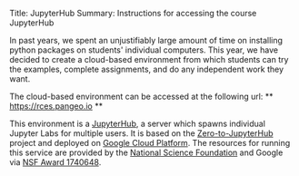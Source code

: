 Title: JupyterHub
Summary: Instructions for accessing the course JupyterHub

In past years, we spent an unjustifiably large amount of time on installing
python packages on students' individual computers.
This year, we have decided to create a cloud-based environment from which
students can try the examples, complete assignments, and do any independent
work they want.

The cloud-based environment can be accessed at the following url:
** <https://rces.pangeo.io> **

This environment is a [JupyterHub](https://jupyterhub.readthedocs.io/en/stable/),
a server which spawns individual Jupyter Labs for multiple users. It is based
on the [Zero-to-JupyterHub](https://zero-to-jupyterhub.readthedocs.io/en/stable/)
project and deployed on [Google Cloud Platform](https://cloud.google.com/).
The resources for running this service are provided by the
[National Science Foundation](https://www.nsf.gov/) and Google via
[NSF Award 1740648](https://www.nsf.gov/awardsearch/showAward?AWD_ID=1740648&HistoricalAwards=false).
